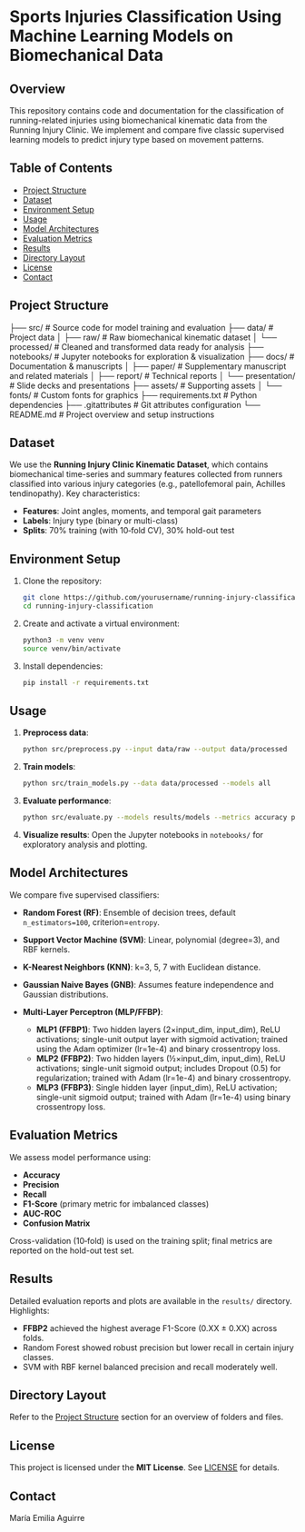 # Sports Injuries Classification Using Machine Learning Models on Biomechanical Data

## Overview

This repository contains code and documentation for the classification of running-related injuries using biomechanical kinematic data from the Running Injury Clinic. We implement and compare five classic supervised learning models to predict injury type based on movement patterns.

## Table of Contents

* [Project Structure](#project-structure)
* [Dataset](#dataset)
* [Environment Setup](#environment-setup)
* [Usage](#usage)
* [Model Architectures](#model-architectures)
* [Evaluation Metrics](#evaluation-metrics)
* [Results](#results)
* [Directory Layout](#directory-layout)
* [License](#license)
* [Contact](#contact)
  
## Project Structure

├── src/                       # Source code for model training and evaluation
├── data/                      # Project data
│   ├── raw/                   # Raw biomechanical kinematic dataset
│   └── processed/             # Cleaned and transformed data ready for analysis
├── notebooks/                 # Jupyter notebooks for exploration & visualization
├── docs/                      # Documentation & manuscripts
│   ├── paper/                 # Supplementary manuscript and related materials
│   ├── report/                # Technical reports
│   └── presentation/          # Slide decks and presentations
├── assets/                    # Supporting assets
│   └── fonts/                 # Custom fonts for graphics
├── requirements.txt           # Python dependencies
├── .gitattributes             # Git attributes configuration
└── README.md                  # Project overview and setup instructions


## Dataset

We use the **Running Injury Clinic Kinematic Dataset**, which contains biomechanical time-series and summary features collected from runners classified into various injury categories (e.g., patellofemoral pain, Achilles tendinopathy). Key characteristics:

* **Features**: Joint angles, moments, and temporal gait parameters
* **Labels**: Injury type (binary or multi-class)
* **Splits**: 70% training (with 10‑fold CV), 30% hold-out test

## Environment Setup

1. Clone the repository:

   ```bash
   git clone https://github.com/yourusername/running-injury-classification.git
   cd running-injury-classification
   ```
2. Create and activate a virtual environment:

   ```bash
   python3 -m venv venv
   source venv/bin/activate
   ```
3. Install dependencies:

   ```bash
   pip install -r requirements.txt
   ```

## Usage

1. **Preprocess data**:

   ```bash
   python src/preprocess.py --input data/raw --output data/processed
   ```
2. **Train models**:

   ```bash
   python src/train_models.py --data data/processed --models all
   ```
3. **Evaluate performance**:

   ```bash
   python src/evaluate.py --models results/models --metrics accuracy precision recall f1 auc
   ```
4. **Visualize results**:
   Open the Jupyter notebooks in `notebooks/` for exploratory analysis and plotting.

## Model Architectures

We compare five supervised classifiers:

* **Random Forest (RF)**: Ensemble of decision trees, default `n_estimators=100`, criterion=`entropy`.
* **Support Vector Machine (SVM)**: Linear, polynomial (degree=3), and RBF kernels.
* **K-Nearest Neighbors (KNN)**: k=3, 5, 7 with Euclidean distance.
* **Gaussian Naive Bayes (GNB)**: Assumes feature independence and Gaussian distributions.
* **Multi-Layer Perceptron (MLP/FFBP)**:

  * **MLP1 (FFBP1)**: Two hidden layers (2×input\_dim, input\_dim), ReLU activations; single-unit output layer with sigmoid activation; trained using the Adam optimizer (lr=1e-4) and binary crossentropy loss.
  * **MLP2 (FFBP2)**: Two hidden layers (½×input\_dim, input\_dim), ReLU activations; single-unit sigmoid output; includes Dropout (0.5) for regularization; trained with Adam (lr=1e-4) and binary crossentropy.
  * **MLP3 (FFBP3)**: Single hidden layer (input\_dim), ReLU activation; single-unit sigmoid output; trained with Adam (lr=1e-4) using binary crossentropy loss.

## Evaluation Metrics

We assess model performance using:

* **Accuracy**
* **Precision**
* **Recall**
* **F1-Score** (primary metric for imbalanced classes)
* **AUC-ROC**
* **Confusion Matrix**

Cross-validation (10‑fold) is used on the training split; final metrics are reported on the hold-out test set.

## Results

Detailed evaluation reports and plots are available in the `results/` directory. Highlights:

* **FFBP2** achieved the highest average F1-Score (0.XX ± 0.XX) across folds.
* Random Forest showed robust precision but lower recall in certain injury classes.
* SVM with RBF kernel balanced precision and recall moderately well.

## Directory Layout

Refer to the [Project Structure](#project-structure) section for an overview of folders and files.

## License

This project is licensed under the **MIT License**. See [LICENSE](LICENSE) for details.

## Contact

María Emilia Aguirre 





